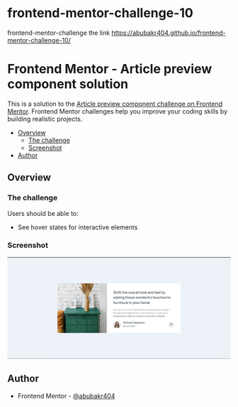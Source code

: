 # frontend-mentor-challenge-10
frontend-mentor-challenge the link https://abubakr404.github.io/frontend-mentor-challenge-10/

# Frontend Mentor - Article preview component solution

This is a solution to the [Article preview component challenge on Frontend Mentor](https://www.frontendmentor.io/challenges/article-preview-component-dYBN_pYFT). Frontend Mentor challenges help you improve your coding skills by building realistic projects. 

- [Overview](#overview)
  - [The challenge](#order-summary-component-main)
  - [Screenshot](#screenshot)
- [Author](#author)

## Overview

### The challenge

Users should be able to:

- See hover states for interactive elements

### Screenshot

![](./images/iscreenshot.jpg)

## Author

- Frontend Mentor - [@abubakr404](https://www.frontendmentor.io/profile/abubakr404)